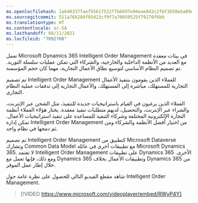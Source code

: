 ```yaml
---
ms.openlocfilehash: 1a640337faef5561f522f7b6697e94eae842c2f6f3650eba89da548d4455690e
ms.sourcegitcommit: 511a76b204f93d23cf9f7a70059525f79170f6bb
ms.translationtype: HT
ms.contentlocale: ar-SA
ms.lasthandoff: 08/11/2021
ms.locfileid: "7092760"
---
```

تعمل Microsoft Dynamics 365 Intelligent Order Management في بيئات معقدة مع العديد من الأنظمة الداخلية والخارجية، والشركاء التي تمكن عمليات سلسلة التوريد. تم تصميم النظام الأساسي لتوسيع نطاق الأعمال التجارية، مهما كان حجم المؤسسة.

تم تصميم Intelligent Order Management للعملاء الذين يقومون بتنفيذ الأعمال التجارية للمستهلك، مباشرة إلى المستهلك، والأعمال التجارية إلى تدفقات عملية النظام التجاري.

العملاء الذين يرغبون في القيام باستراتيجيات جديدة للتنفيذ، مثل الشحن عبر الإنترنت، والشراء عبر الإنترنت، والتحصيل، لديهم متطلبات تنفيذ معقدة. يختار هؤلاء العملاء أنظمة التجارة الإلكترونية المختلفة وشركاء التنفيذ للمساعدة على تنفيذ استراتيجيات الأعمال. تمكن إدارة Intelligent Order Management من اختيار أفضل الأنظمة والشركاء ومن ثم دمجها في نظام واحد.

تم تصميم Intelligent Order Management كتطبيق من Microsoft Dataverse وتشارك Common Data Model مع تطبيقات أخرى في عائلة Microsoft Dynamics 365. لا تعتمد Intelligent Order Management على تطبيقات Dynamics 365 الأخرى. ومع ذلك، فإنها تعمل مع Dynamics 365 وتطبيقات الأعمال بخلاف Dynamics 365 من خلال إطار عمل الموفر.

شاهد مقطع الفيديو التالي للحصول على نظرة عامة حول Intelligent Order Management.

> [!VIDEO https://www.microsoft.com/videoplayer/embed/RWyP4Y]
